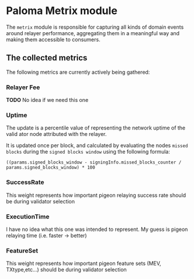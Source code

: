 # Paloma Metrix module

The `metrix` module is responsible for capturing all kinds of domain events
around relayer performance, aggregating them in a meaningful way and
making them accessible to consumers.

## The collected metrics

The following metrics are currently actively being gathered:

### Relayer Fee

**TODO** No idea if we need this one

### Uptime

The update is a percentile value of representing the network uptime of the valid
ator node attributed with the relayer.

It is updated once per block, and calculated by evaluating the nodes `missed
blocks` during the `signed blocks window` using the following formula:

`((params.signed_blocks_window - signingInfo.missed_blocks_counter /
params.signed_blocks_window) * 100`

### SuccessRate

This weight represents how important pigeon relaying success rate should be
during validator selection

### ExecutionTime

I have no idea what this one was intended to represent. My guess is pigeon
relaying time (i.e. faster → better)

### FeatureSet

This weight represents how important pigeon feature sets (MEV, TXtype,etc…)
should be during validator selection
